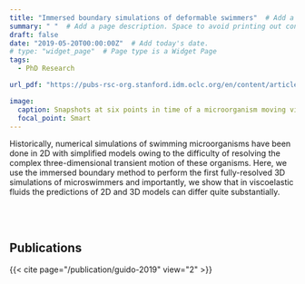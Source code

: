 ```yaml
---
title: "Immersed boundary simulations of deformable swimmers"  # Add a page title.
summary: " "  # Add a page description. Space to avoid printing out contents.
draft: false
date: "2019-05-20T00:00:00Z"  # Add today's date.
# type: "widget_page"  # Page type is a Widget Page
tags:
  - PhD Research

url_pdf: "https://pubs-rsc-org.stanford.idm.oclc.org/en/content/articlelanding/2019/sm/c8sm02518e#!divAbstract"

image:
  caption: Snapshots at six points in time of a microorganism moving via amoeboid motion, simulated using the immersed boundary method.
  focal_point: Smart
---
```


Historically, numerical simulations of swimming microorganisms have been done in 2D with simplified models owing to the difficulty of resolving the complex three-dimensional transient motion of these organisms. Here, we use the immersed boundary method to perform the first fully-resolved 3D simulations of microswimmers and importantly, we show that in viscoelastic fluids the predictions of 2D and 3D models can differ quite substantially. 

<!-- ` ` <!-- can also use <br/><br/> -->
<!-- ` `
` ` -->
<br/><br/>

## Publications
{{< cite page="/publication/guido-2019" view="2" >}}
